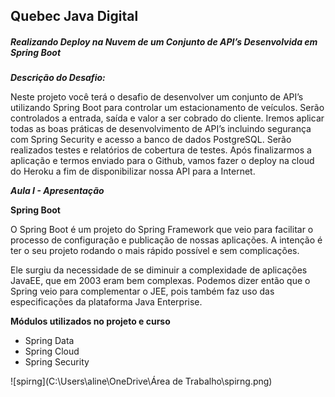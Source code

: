 ## Quebec Java Digital



##### Realizando Deploy na Nuvem de um Conjunto de API’s Desenvolvida em Spring Boot

***Descrição do Desafio:***

Neste projeto você terá o desafio de desenvolver um conjunto de API’s  utilizando Spring Boot para controlar um estacionamento de veículos.  Serão controlados a entrada, saída e valor a ser cobrado do cliente. Iremos aplicar todas as boas práticas de desenvolvimento de API’s incluindo segurança com Spring Security e acesso a banco de dados PostgreSQL. Serão realizados testes e relatórios de cobertura de testes. Após finalizarmos a aplicação e termos enviado para o Github, vamos fazer o deploy na cloud do Heroku a fim de disponibilizar nossa API para a Internet.

***Aula I - Apresentação***

**Spring Boot**

O Spring Boot é um projeto do Spring Framework que veio para facilitar o processo de configuração e publicação de nossas aplicações. A intenção é ter o seu projeto rodando o mais rápido possível e sem complicações.

Ele surgiu da necessidade de se diminuir a complexidade de aplicações JavaEE, que em 2003 eram bem complexas. Podemos dizer então que o Spring veio para complementar o JEE, pois também faz uso das especificações da plataforma Java Enterprise.



**Módulos utilizados no projeto e curso**

-  Spring Data
- Spring Cloud
- Spring Security

![spirng](C:\Users\aline\OneDrive\Área de Trabalho\spirng.png)